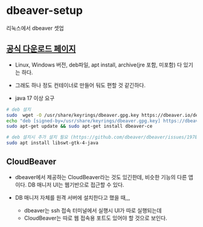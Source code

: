 # dbeaver-setup

리눅스에서 dbeaver 셋업

## [공식 다운로드 페이지](https://dbeaver.io/download/)

- Linux, Windows 버전, deb파일, apt install, archive(jre 포함, 미포함) 다 있기는 하다.

- 그래도 하나 정도 컨테이너로 만들어 둬도 편할 것 같긴하다.

- java 17 이상 요구

```sh
# deb 설치
sudo  wget -O /usr/share/keyrings/dbeaver.gpg.key https://dbeaver.io/debs/dbeaver.gpg.key
echo "deb [signed-by=/usr/share/keyrings/dbeaver.gpg.key] https://dbeaver.io/debs/dbeaver-ce /" | sudo tee /etc/apt/sources.list.d/dbeaver.list
sudo apt-get update && sudo apt-get install dbeaver-ce

# deb 설치시 추가 설치 필요 (https://github.com/dbeaver/dbeaver/issues/19783)
sudo apt install libswt-gtk-4-java
```

## CloudBeaver

- dbeaver에서 제공하는 CloudBeaver라는 것도 있긴한데, 비슷한 기능의 다른 앱이다. DB 매니저 UI는 웹기반으로 접근할 수 있다.

- DB 매니저 자체를 원격 서버에 설치한다고 했을 때,,,
  - dbeaver는 ssh 접속 터미널에서 실행시 UI가 따로 실행되는데
  - CloudBeaver는 따로 웹 접속용 포트도 있어야 할 것으로 보인다.
  